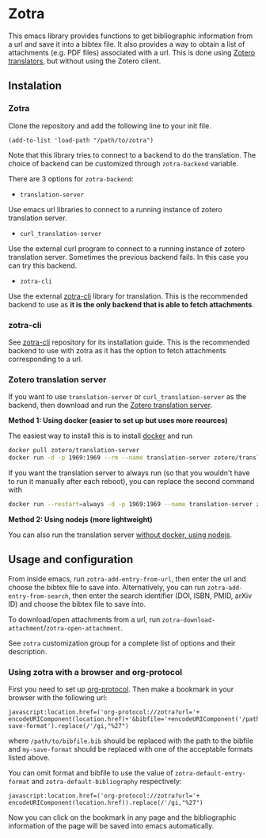 # Zotra

This emacs library provides functions to get bibliographic information from a url and save it into a bibtex file.
It also provides a way to obtain a list of attachments (e.g. PDF files) associated with a url.
This is done using [Zotero translators](https://www.zotero.org/support/translators), but without using the Zotero client.

## Instalation

### Zotra

Clone the repository and add the following line to your init file.

``` emacs-lisp
(add-to-list 'load-path "/path/to/zotra")
```

Note that this library tries to connect to a backend to do the translation.
The choice of backend can be customized through `zotra-backend` variable.

There are 3 options for `zotra-backend`:
- `translation-server`

Use emacs url libraries to connect to a running instance of zotero translation server.
- `curl_translation-server`

Use the external curl program to connect to a running instance of zotero translation server.
Sometimes the previous backend fails. In this case you can try this backend.
- `zotra-cli`

Use the external [zotra-cli](https://github.com/mpedramfar/zotra-cli) library for translation.
This is the recommended backend to use as **it is the only backend that is able to fetch attachments**.
### **zotra-cli**
See [zotra-cli](https://github.com/mpedramfar/zotra-cli) repository for its installation guide.
This is the recommended backend to use with zotra as it has the option to fetch attachments corresponding to a url.

### Zotero translation server
If you want to use `translation-server` or `curl_translation-server` as the backend, then download and run the [Zotero translation server](https://github.com/zotero/translation-server/).

**Method 1: Using docker (easier to set up but uses more reources)**

The easiest way to install this is to install [docker](https://docs.docker.com/engine/install/) and run
```bash
docker pull zotero/translation-server
docker run -d -p 1969:1969 --rm --name translation-server zotero/translation-server
```
If you want the translation server to always run (so that you wouldn't have to run it manually after each reboot), you can replace the second command with 
```bash
docker run --restart=always -d -p 1969:1969 --name translation-server zotero/translation-server
```
**Method 2: Using nodejs (more lightweight)**

You can also run the translation server [without docker, using nodejs](https://github.com/zotero/translation-server/).

## Usage and configuration

From inside emacs, run `zotra-add-entry-from-url`, then enter the url and choose the bibtex file to save into.
Alternatively, you can run `zotra-add-entry-from-search`, then enter the search identifier (DOI, ISBN, PMID, arXiv ID) and choose the bibtex file to save into.

To download/open attachments from a url, run `zotra-download-attachment`/`zotra-open-attachment`.

See `zotra` customization group for a complete list of options and their description.

### Using zotra with a browser and org-protocol

First you need to set up [org-protocol](https://orgmode.org/worg/org-contrib/org-protocol.html).
Then make a bookmark in your browser with the following url:
```
javascript:location.href=('org-protocol://zotra?url='+ encodeURIComponent(location.href)+'&bibfile='+encodeURIComponent('/path/to/bibfile.bib')+'&format=my-save-format').replace(/'/gi,"%27")
```
where `/path/to/bibfile.bib` should be replaced with the path to the bibfile and `my-save-format` should be replaced with one of the acceptable formats listed above.

You can omit format and bibfile to use the value of `zotra-default-entry-format` and `zotra-default-bibliography` respectively:
```
javascript:location.href=('org-protocol://zotra?url='+ encodeURIComponent(location.href)).replace(/'/gi,"%27")
```
Now you can click on the bookmark in any page and the bibliographic information of the page will be saved into emacs automatically.
